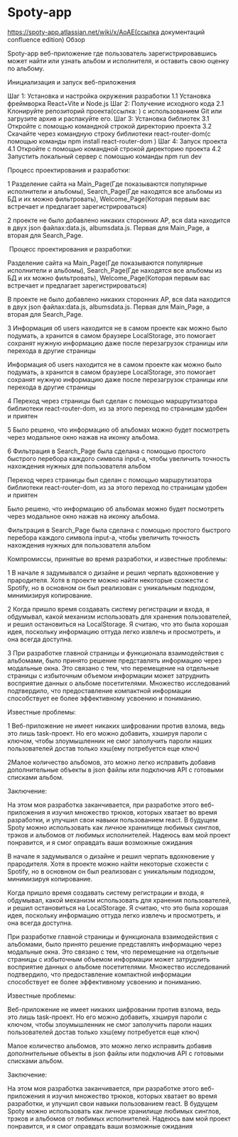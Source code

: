 
Spoty-app
=======
https://spoty-app.atlassian.net/wiki/x/AoAE(ссылка документаций confluence edition)
Обзор

Spoty-app веб-приложение где пользователь зарегистрировавшись может найти или узнать альбом и исполнителя, и оставить свою оценку по альбому.

 Инициализация и запуск веб-приложения

Шаг 1: Установка и настройка окружения разработки
1.1 Установка фреймворка React+Vite и Node.js
Шаг 2: Получение исходного кода
2.1 Клонируйте репозиторий проекта(ссылка:   ) с использованием Git или загрузите архив и распакуйте его.
Шаг 3: Установка библиотек
3.1 Откройте с помощью командной строкой директорию проекта
3.2 Скачайте через командную строку библиотеки react-router-dom(с помощью команды npm install react-router-dom ) 
Шаг 4: Запуск проекта
4.1 Откройте с помощью командной строкой директорию проекта
4.2 Запустить локальный сервер с помощью команды npm run dev



Процесс проектирования и разработки:

1 Разделение сайта на Main_Page(Где показываются популярные исполнители и альбомы), Search_Page(Где находятся все альбомы из БД и их можно фильтровать), Welcome_Page(Которая первым вас встречает и предлагает зарегистрироваться)

2 проекте не было добавлено никаких сторонних AP, вся data находится в двух json файлах:data.js, albumsdata.js. Первая для Main_Page, а вторая для Search_Page.

 Процесс проектирования и разработки:

Разделение сайта на Main_Page(Где показываются популярные исполнители и альбомы), Search_Page(Где находятся все альбомы из БД и их можно фильтровать), Welcome_Page(Которая первым вас встречает и предлагает зарегистрироваться)

В проекте не было добавлено никаких сторонних AP, вся data находится в двух json файлах:data.js, albumsdata.js. Первая для Main_Page, а вторая для Search_Page.


 

 


3 Информация об users находится не в самом проекте как можно было подумать, а хранится в самом браузере LocalStorage, это помогает сохранят нужную информацию даже после перезагрузок страницы или перехода в другие страницы

Информация об users находится не в самом проекте как можно было подумать, а хранится в самом браузере LocalStorage, это помогает сохранят нужную информацию даже после перезагрузок страницы или перехода в другие страницы


 

 


4 Переход через страницы был сделан с помощью маршрутизатора библиотеки react-router-dom, из за этого переход по страницам удобен и приятен

 

5 Было решено, что информацию об альбомах можно будет посмотреть через модальное окно нажав на иконку альбома.

 

6 Фильтрация в Search_Page была сделана с помощью простого быстрого перебора каждого символа input-а, чтобы увеличить точность нахождения нужных для пользователя альбом

Переход через страницы был сделан с помощью маршрутизатора библиотеки react-router-dom, из за этого переход по страницам удобен и приятен

 

Было решено, что информацию об альбомах можно будет посмотреть через модальное окно нажав на иконку альбома.

 

Фильтрация в Search_Page была сделана с помощью простого быстрого перебора каждого символа input-а, чтобы увеличить точность нахождения нужных для пользователя альбом

  



Компромиссы, принятые во время разработки, и известные проблемы:

1 В начале я задумывался о дизайне и решил черпать вдохновение у прародителя. Хотя в проекте можно найти некоторые схожести с Spotify, но в основном он был реализован с уникальным подходом, минимизируя копирование.

2 Когда пришло время создавать систему регистрации и входа, я обдумывал, какой механизм использовать для хранения пользователей, и решил остановиться на LocalStorage. Я считаю, что это была хорошая идея, поскольку информацию оттуда легко извлечь и просмотреть, и она всегда доступна.

3 При разработке главной страницы и функционала взаимодействия с альбомами, было принято решение представлять информацию через модальные окна. Это связано с тем, что перемещение на отдельные страницы с избыточным объемом информации может затруднить восприятие данных о альбоме посетителями. Множество исследований подтвердило, что предоставление компактной информации способствует ее более эффективному усвоению и пониманию.

Известные проблемы:

1 Веб-приложение не имеет никаких шифровании против взлома, ведь это лишь task-проект. Но его можно добавить, хэшируя пароли с ключом, чтобы злоумышленник не смог заполучить пароли наших пользователей достав только хэш(ему потребуется еще ключ)

2Малое количество альбомов, это можно легко исправить добавив дополнительные объекты в json файлы или подключив API с готовыми списками альбом.

Заключение:

На этом моя разработка заканчивается, при разработке этого веб-приложения я изучил множество трюков, которых хватает во время разработки, и улучшил свои навыки пользованием react. В будущем Spoty можно использовать как личное хранилище любимых синглов, трэков и альбомов от любимых исполнителей. Надеюсь вам мой проект понравится, и я смог оправдать ваши возможные ожидания

В начале я задумывался о дизайне и решил черпать вдохновение у прародителя. Хотя в проекте можно найти некоторые схожести с Spotify, но в основном он был реализован с уникальным подходом, минимизируя копирование.

Когда пришло время создавать систему регистрации и входа, я обдумывал, какой механизм использовать для хранения пользователей, и решил остановиться на LocalStorage. Я считаю, что это была хорошая идея, поскольку информацию оттуда легко извлечь и просмотреть, и она всегда доступна.

При разработке главной страницы и функционала взаимодействия с альбомами, было принято решение представлять информацию через модальные окна. Это связано с тем, что перемещение на отдельные страницы с избыточным объемом информации может затруднить восприятие данных о альбоме посетителями. Множество исследований подтвердило, что предоставление компактной информации способствует ее более эффективному усвоению и пониманию.

Известные проблемы:

Веб-приложение не имеет никаких шифровании против взлома, ведь это лишь task-проект. Но его можно добавить, хэшируя пароли с ключом, чтобы злоумышленник не смог заполучить пароли наших пользователей достав только хэш(ему потребуется еще ключ)

Малое количество альбомов, это можно легко исправить добавив дополнительные объекты в json файлы или подключив API с готовыми списками альбом.

Заключение:

На этом моя разработка заканчивается, при разработке этого веб-приложения я изучил множество трюков, которых хватает во время разработки, и улучшил свои навыки пользованием react. В будущем Spoty можно использовать как личное хранилище любимых синглов, трэков и альбомов от любимых исполнителей. Надеюсь вам мой проект понравится, и я смог оправдать ваши возможные ожидания

